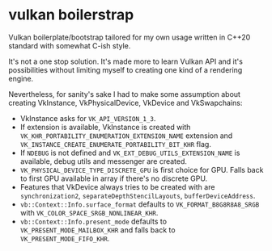 # vulkan boilerstrap

Vulkan boilerplate/bootstrap tailored for my own usage written in C++20 standard with somewhat C-ish style.

It's not a one stop solution. It's made more to learn Vulkan API and it's possibilities without limiting myself to creating one kind of a rendering engine.

Nevertheless, for sanity's sake I had to make some assumption about creating VkInstance, VkPhysicalDevice, VkDevice and VkSwapchains:
- VkInstance asks for `VK_API_VERSION_1_3`.
- If extension is available, VkInstance is created with `VK_KHR_PORTABILITY_ENUMERATION_EXTENSION_NAME` extension and `VK_INSTANCE_CREATE_ENUMERATE_PORTABILITY_BIT_KHR` flag.
- If `NDEBUG` is not defined and `VK_EXT_DEBUG_UTILS_EXTENSION_NAME` is available, debug utils and messenger are created.
- `VK_PHYSICAL_DEVICE_TYPE_DISCRETE_GPU` is first choice for GPU. Falls back to first GPU available in array if there's no discrete GPU.
- Features that VkDevice always tries to be created with are `synchronization2`, `separateDepthStencilLayouts`, `bufferDeviceAddress`.
- `vb::Context::Info.surface_format` defaults to `VK_FORMAT_B8G8R8A8_SRGB` with `VK_COLOR_SPACE_SRGB_NONLINEAR_KHR`.
- `vb::Context::Info.present_mode` defaults to `VK_PRESENT_MODE_MAILBOX_KHR` and falls back to `VK_PRESENT_MODE_FIFO_KHR`.
